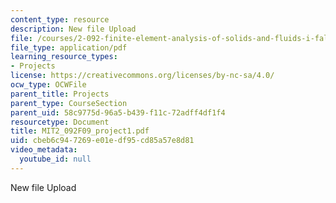 ```yaml
---
content_type: resource
description: New file Upload
file: /courses/2-092-finite-element-analysis-of-solids-and-fluids-i-fall-2009/cbeb6c947269e01edf95cd85a57e8d81_MIT2_092F09_project1.pdf
file_type: application/pdf
learning_resource_types:
- Projects
license: https://creativecommons.org/licenses/by-nc-sa/4.0/
ocw_type: OCWFile
parent_title: Projects
parent_type: CourseSection
parent_uid: 58c9775d-96a5-b439-f11c-72adff4df1f4
resourcetype: Document
title: MIT2_092F09_project1.pdf
uid: cbeb6c94-7269-e01e-df95-cd85a57e8d81
video_metadata:
  youtube_id: null
---
```

New file Upload